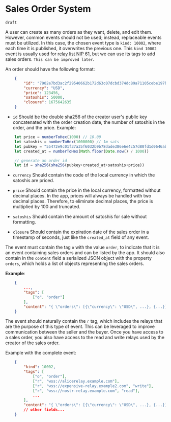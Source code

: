 # Sales Order System  

`draft`  

A user can create as many orders as they want, delete, and edit them. However, common events 
should not be used; instead, replaceable events must be utilized. In this case, the chosen event
type is `kind: 10002`, where each time it is published, it overwrites the previous one. This 
`kind 10002` event is usually used for [relay list NIP 61](https://github.com/nostr-protocol/nips/blob/master/65.md), but we can use its tags 
to add sales orders. `This can be improved later`.  

An order should have the following format:  

```json
    {
        "id": "7902e7bd3ac2f29540662b172d63c07dcbd374dc89a71105cebe197b93f92de4",
        "currency": "USD",
        "price": 123456,
        "satoshis": 50000,
        "closure": 1675642635
    }
```

* `id` Should be the double sha256 of the creator user's public key concatenated with the order
creation date, the number of satoshis in the order, and the price. Example:  

```javascript 
    let price = numberToHex(1000) // 10.00
    let satoshis = numberToHex(1000000) // 1m sats
    let pubkey = "55472e9c01f37a35f6032b9b78dade386e6e4c57d80fd1d0646abb39280e5e27"
    let created_at = numberToHex(Math.floor(Date.now() / 1000))

    // generate an order id
    let id = sha256(sha256(pubkey+created_at+satoshis+price))
```

* `currency` Should contain the code of the local currency in which the satoshis are priced.  

* `price` Should contain the price in the local currency, formatted without decimal places. In
the app, prices will always be handled with two decimal places. Therefore, to eliminate decimal 
places, the price is multiplied by 100 and truncated.  

* `satoshis` Should contain the amount of satoshis for sale without formatting.  

* `closure` Should contain the expiration date of the sales order in a timestamp of seconds, just
like the `created_at` field of any event.  

The event must contain the tag `o` with the value `order`, to indicate that it is an event 
containing sales orders and can be listed by the app. It should also contain in the `content`
field a serialized JSON object with the property `orders`, which holds a list of objects 
representing the sales orders.  

**Example**:  

```json
    {
        ...,
        "tags": [
            ["o", "order"]
        ],
        "content": "{ \"orders\": [{\"currency\": \"USD\", ...}, {...}] }"
    }
```

The event should naturally contain the `r` tag, which includes the relays that are the purpose
of this type of event. This can be leveraged to improve communication between the seller and the 
buyer. Once you have access to a sales order, you also have access to the read and write relays 
used by the creator of the sales order.  

Example with the complete event:  

```json
    {
        "kind": 10002,
        "tags": [
            ["o", "order"],
            ["r", "wss://alicerelay.example.com"],
            ["r", "wss://expensive-relay.example2.com", "write"],
            ["r", "wss://nostr-relay.example.com", "read"],
            ...
        ],
        "content": "{ \"orders\": [{\"currency\": \"USD\", ...}, {...}] }"
        // other fields...
    }
```
